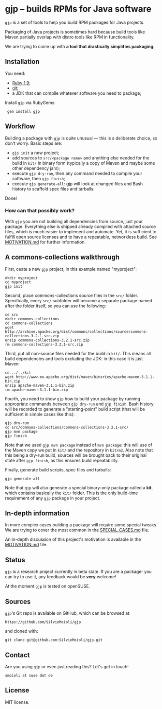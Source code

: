 # gjp – builds RPMs for Java software

`gjp` is a set of tools to help you build RPM packages for Java projects.

Packaging of Java projects is sometimes hard because build tools like Maven partially overlap with distro tools like RPM in functionality.

We are trying to come up with **a tool that drastically simplifies packaging**.

## Installation

You need:

* [Ruby 1.9](https://www.ruby-lang.org/en/);
* [git](http://git-scm.com/);
* a JDK that can compile whatever software you need to package;

Install `gjp` via RubyGems:

     gem install gjp

## Workflow

Building a package with `gjp` is quite unusual — this is a deliberate choice, so don't worry. Basic steps are:

* `gjp init` a new project;
* add sources to `src/<package name>` and anything else needed for the build in `kit/` in binary form (typically a copy of Maven and maybe some other dependency jars);
* execute `gjp dry-run`, then any command needed to compile your software, then `gjp finish`;
* execute `gjp generate-all`: gjp will look at changed files and Bash history to scaffold spec files and tarballs.

Done!

### How can that possibly work?

With `gjp` you are not building all dependencies from source, just your package. Everything else is shipped already compiled with attached source files, which is much easier to implement and automate. Yet, it is sufficient to fulfill open source licenses and to have a repeatable, networkless build. See [MOTIVATION.md](MOTIVATION.md) for further information.

## A commons-collections walkthrough

First, ceate a new `gjp` project, in this example named "myproject":

    mkdir myproject
    cd myproject
    gjp init

Second, place commons-collections source files in the `src/` folder. Specifically, every `src/` subfolder will become a separate package named after the folder itself, so you can use the following:

    cd src
    mkdir commons-collections
    cd commons-collections
    wget http://archive.apache.org/dist/commons/collections/source/commons-collections-3.2.1-src.zip
    unzip commons-collections-3.2.1-src.zip
    rm commons-collections-3.2.1-src.zip

Third, put all non-source files needed for the build in `kit/`. This means all build dependencies and tools excluding the JDK: in this case it is just Maven:

    cd ../../kit
    wget http://www.eu.apache.org/dist/maven/binaries/apache-maven-3.1.1-bin.zip
    unzip apache-maven-3.1.1-bin.zip
    rm apache-maven-3.1.1-bin.zip

Fourth, you need to show `gjp` how to build your package by running appropriate commands between `gjp dry-run` and `gjp finish`. Bash history will be recorded to generate a "starting-point" build script (that will be sufficient in simple cases like this):

    gjp dry-run
    cd src/commons-collections/commons-collections-3.2.1-src/
    gjp mvn package
    gjp finish

Note that we used `gjp mvn package` instead of `mvn package`: this will use of the Maven copy we put in `kit/` and the repository in `kit/m2`.
Also note that this being a dry-run build, sources will be brought back to their original state after `gjp finish`, as this ensures build repeatability.

Finally, generate build scripts, spec files and tarballs:

    gjp generate-all

Note that `gjp` will also generate a special binary-only package called a **kit**, which contains basically the `kit/` folder. This is the only build-time requirement of any `gjp` package in your project.

## In-depth information

In more complex cases building a package will require some special tweaks. We are trying to cover the most common in the [SPECIAL_CASES.md](SPECIAL_CASES.md) file.

An in-depth discussion of this project's motivation is available in the [MOTIVATION.md](MOTIVATION.md) file.

## Status

`gjp` is a research project currently in beta state. If you are a packager you can try to use it, any feedback would be **very** welcome!

At the moment `gjp` is tested on openSUSE.

## Sources

`gjp`'s Git repo is available on GitHub, which can be browsed at:

    https://github.com/SilvioMoioli/gjp

and cloned with:

    git clone git@github.com:SilvioMoioli/gjp.git

## Contact

Are you using `gjp` or even just reading this? Let's get in touch!

    smoioli at suse dot de

## License

MIT license.
